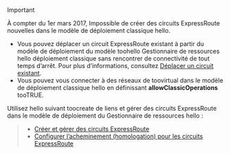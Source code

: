 > [!IMPORTANT] 
> À compter du 1er mars 2017, Impossible de créer des circuits ExpressRoute nouvelles dans le modèle de déploiement classique hello.
> 
> - Vous pouvez déplacer un circuit ExpressRoute existant à partir du modèle de déploiement du modèle toohello Gestionnaire de ressources hello déploiement classique sans rencontrer de connectivité de tout temps d’arrêt. Pour plus d’informations, consultez [Déplacer un circuit existant](../articles/expressroute/expressroute-move.md).
> - Vous pouvez vous connecter à des réseaux de toovirtual dans le modèle de déploiement classique hello en définissant **allowClassicOperations** tooTRUE.
> 
> Utilisez hello suivant toocreate de liens et gérer des circuits ExpressRoute dans le modèle de déploiement du Gestionnaire de ressources hello :

> - [Créer et gérer des circuits ExpressRoute](../articles/expressroute/expressroute-howto-circuit-portal-resource-manager.md)<br>
> - [Configurer l’acheminement (homologation) pour les circuits ExpressRoute](../articles/expressroute/expressroute-howto-routing-portal-resource-manager.md)
>
>